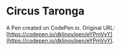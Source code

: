 # Circus Taronga

A Pen created on CodePen.io. Original URL: [https://codepen.io/dklinov/pen/eYPmVyY](https://codepen.io/dklinov/pen/eYPmVyY).

